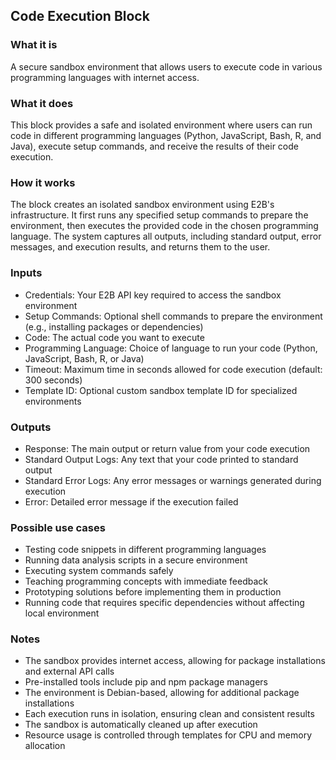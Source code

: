 
## Code Execution Block

### What it is
A secure sandbox environment that allows users to execute code in various programming languages with internet access.

### What it does
This block provides a safe and isolated environment where users can run code in different programming languages (Python, JavaScript, Bash, R, and Java), execute setup commands, and receive the results of their code execution.

### How it works
The block creates an isolated sandbox environment using E2B's infrastructure. It first runs any specified setup commands to prepare the environment, then executes the provided code in the chosen programming language. The system captures all outputs, including standard output, error messages, and execution results, and returns them to the user.

### Inputs
- Credentials: Your E2B API key required to access the sandbox environment
- Setup Commands: Optional shell commands to prepare the environment (e.g., installing packages or dependencies)
- Code: The actual code you want to execute
- Programming Language: Choice of language to run your code (Python, JavaScript, Bash, R, or Java)
- Timeout: Maximum time in seconds allowed for code execution (default: 300 seconds)
- Template ID: Optional custom sandbox template ID for specialized environments

### Outputs
- Response: The main output or return value from your code execution
- Standard Output Logs: Any text that your code printed to standard output
- Standard Error Logs: Any error messages or warnings generated during execution
- Error: Detailed error message if the execution failed

### Possible use cases
- Testing code snippets in different programming languages
- Running data analysis scripts in a secure environment
- Executing system commands safely
- Teaching programming concepts with immediate feedback
- Prototyping solutions before implementing them in production
- Running code that requires specific dependencies without affecting local environment

### Notes
- The sandbox provides internet access, allowing for package installations and external API calls
- Pre-installed tools include pip and npm package managers
- The environment is Debian-based, allowing for additional package installations
- Each execution runs in isolation, ensuring clean and consistent results
- The sandbox is automatically cleaned up after execution
- Resource usage is controlled through templates for CPU and memory allocation

